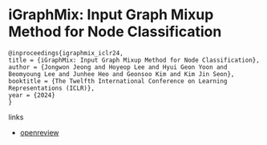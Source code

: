 # iGraphMix: Input Graph Mixup Method for Node Classification

```
@inproceedings{igraphmix_iclr24,
title = {iGraphMix: Input Graph Mixup Method for Node Classification},
author = {Jongwon Jeong and Hoyeop Lee and Hyui Geon Yoon and Beomyoung Lee and Junhee Heo and Geonsoo Kim and Kim Jin Seon},
booktitle = {The Twelfth International Conference on Learning Representations (ICLR)},
year = {2024}
}
```

links
- [openreview](https://openreview.net/forum?id=a2ljjXeDcE)
